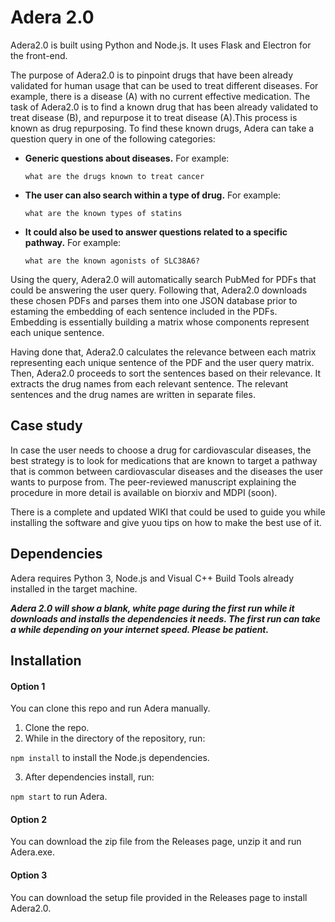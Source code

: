 
# Adera 2.0

Adera2.0 is built using Python and Node.js. It uses Flask and Electron for the front-end.

The purpose of Adera2.0 is to pinpoint drugs that have been already validated for human usage that can be used to treat different diseases. For example, there is a disease (A) with no current effective medication. The task of Adera2.0 is to find a known drug that has been already validated to treat disease (B), and repurpose it to treat disease (A).This process is known as drug repurposing. To find these known drugs, Adera can take a question query in one of the following categories:

- **Generic questions about diseases.** For example: 
    
    `what are the drugs known to treat cancer`
- **The user can also search within a type of drug.** For example: 

    `what are the known types of statins`
- **It could also be used to answer questions related to a specific pathway.** For example: 
    
    `what are the known agonists of SLC38A6?`


Using the query, Adera2.0 will automatically search PubMed for PDFs that could be answering the user query. Following that, Adera2.0 downloads these chosen PDFs and parses them into one JSON database prior to estaming the embedding of each sentence included in the PDFs. Embedding is essentially building a matrix whose components represent each unique sentence.

Having done that, Adera2.0 calculates the relevance between each matrix representing each unique sentence of the PDF and the user query matrix. Then, Adera2.0 proceeds to sort the sentences based on their relevance. It extracts the drug names from each relevant sentence. The relevant sentences and the drug names are written in separate files.

## Case study
In case the user needs to choose a drug for cardiovascular diseases, the best strategy is to look for medications that are known to target a pathway that is common between cardiovascular diseases and the diseases the user wants to purpose from. The peer-reviewed manuscript explaining the procedure in more detail is available on biorxiv and MDPI (soon).

There is a complete and updated WIKI that could be used to guide you while installing the software and give yuou tips on how to make the best use of it.

## Dependencies

Adera requires Python 3, Node.js and Visual C++ Build Tools already installed in the target machine. 
 
***Adera 2.0 will show a blank, white page during the first run while it downloads and installs the dependencies it needs. The first run can take a while depending on your internet speed. Please be patient.***

## Installation

#### Option 1

You can clone this repo and run Adera manually. 

1. Clone the repo.
2. While in the directory of the repository, run:

`npm install` to install the Node.js dependencies.

3. After dependencies install, run:

`npm start` to run Adera.

#### Option 2

You can download the zip file from the Releases page, unzip it and run Adera.exe.

#### Option 3 

You can download the setup file provided in the Releases page to install Adera2.0. 